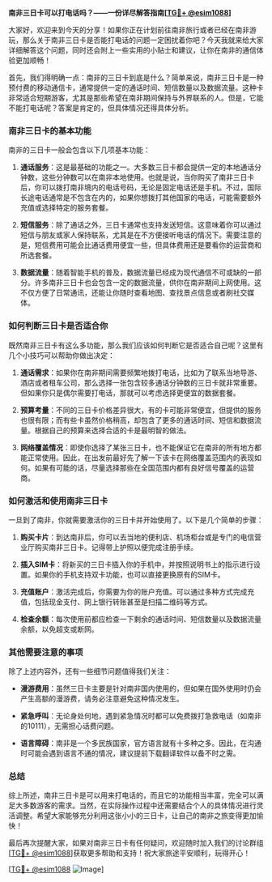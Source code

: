 **南非三日卡可以打电话吗？——一份详尽解答指南[[TG💪+ @esim1088](https://t.me/s/esim1088)]**

大家好，欢迎来到今天的分享！如果你正在计划前往南非旅行或者已经在南非游玩，那么关于南非三日卡是否能打电话的问题一定困扰着你吧？今天我就来给大家详细解答这个问题，同时还会附上一些实用的小贴士和建议，让你在南非的通信体验更加顺畅！

首先，我们得明确一点：南非的三日卡到底是什么？简单来说，南非三日卡是一种预付费的移动通信卡，通常提供一定的通话时间、短信数量以及数据流量。这种卡非常适合短期游客，尤其是那些希望在南非期间保持与外界联系的人。但是，它能不能打电话呢？答案是肯定的，但具体情况还得具体分析。

### **南非三日卡的基本功能**

南非的三日卡一般会包含以下几项基本功能：

1. **通话服务**：这是最基础的功能之一。大多数三日卡都会提供一定的本地通话分钟数，这些分钟数可以在南非本地使用。也就是说，当你购买了南非三日卡后，你可以拨打南非境内的电话号码，无论是固定电话还是手机。不过，国际长途电话通常是不包含在内的，如果你想拨打其他国家的电话，可能需要额外充值或选择特定的服务套餐。

2. **短信服务**：除了通话之外，三日卡通常也支持发送短信。这意味着你可以通过短信与朋友或家人保持联系，尤其是在不方便接听电话的情况下。需要注意的是，短信费用可能会比通话费用便宜一些，但具体费用还是要看你的运营商和所选套餐。

3. **数据流量**：随着智能手机的普及，数据流量已经成为现代通信不可或缺的一部分。许多南非三日卡也会包含一定的数据流量，供你在南非期间上网使用。这不仅方便了日常通讯，还能让你随时查看地图、查找景点信息或者刷社交媒体。

### **如何判断三日卡是否适合你**

既然南非三日卡有这么多功能，那么我们应该如何判断它是否适合自己呢？这里有几个小技巧可以帮助你做出决定：

1. **通话需求**：如果你在南非期间需要频繁地拨打电话，比如为了联系当地导游、酒店或者租车公司，那么选择一张包含较多通话分钟数的三日卡就非常重要。但如果你只是偶尔需要打电话，那就可以考虑选择更便宜的数据套餐。

2. **预算考量**：不同的三日卡价格差异很大，有的卡可能非常便宜，但提供的服务也很有限；而有些卡虽然价格稍高，却包含了更多的通话时间、短信和数据流量。根据自己的预算来选择合适的卡是最明智的做法。

3. **网络覆盖情况**：即使你选择了某张三日卡，也不能保证它在南非的所有地方都能正常使用。因此，在出发前最好先了解一下该卡在网络覆盖范围内的表现如何。如果有可能的话，尽量选择那些在全国范围内都有良好信号覆盖的运营商。

### **如何激活和使用南非三日卡**

一旦到了南非，你就需要激活你的三日卡并开始使用了。以下是几个简单的步骤：

1. **购买卡片**：到达南非后，你可以去当地的便利店、机场柜台或是专门的电信营业厅购买南非三日卡。记得带上护照以便完成注册手续。

2. **插入SIM卡**：将新买的三日卡插入你的手机中，并按照说明书上的指示进行设置。如果你的手机支持双卡功能，也可以直接更换原有的SIM卡。

3. **充值账户**：激活完成后，你需要为你的账户充值。可以通过多种方式完成充值，包括现金支付、网上银行转账甚至是扫描二维码等方式。

4. **检查余额**：每次使用前都应检查一下剩余的通话时间、短信数量以及数据流量余额，以免超支或断网。

### **其他需要注意的事项**

除了上述内容外，还有一些细节问题值得我们关注：

- **漫游费用**：虽然三日卡主要是针对南非国内使用的，但如果在国外使用时仍会产生高额的漫游费，请务必注意避免这种情况发生。
  
- **紧急呼叫**：无论身处何地，遇到紧急情况时都可以免费拨打急救电话（如南非的10111），无需担心话费问题。

- **语言障碍**：南非是一个多民族国家，官方语言就有十多种之多。因此，在沟通时可能会遇到语言不通的情况，建议提前下载翻译软件以备不时之需。

### **总结**

综上所述，南非三日卡是可以用来打电话的，而且它的功能相当丰富，完全可以满足大多数游客的需求。当然，在实际操作过程中还需要结合个人的具体情况进行灵活调整。希望大家能够充分利用这张小小的三日卡，让自己的南非之旅变得更加愉快！

最后再次提醒大家，如果对南非三日卡有任何疑问，欢迎随时加入我们的讨论群组[[TG💪+ @esim1088](https://t.me/s/esim1088)]获取更多帮助和支持！祝大家旅途平安顺利，玩得开心！

[[TG💪+ @esim1088](https://t.me/s/esim1088) ![Image](https://i.postimg.cc/4NQfJmqS/Snipaste-2025-05-13-00-14-12.png)]